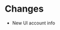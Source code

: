 <!-- TODO: remove once il-react-working is merged into master -->

# Changes

- New UI account info

